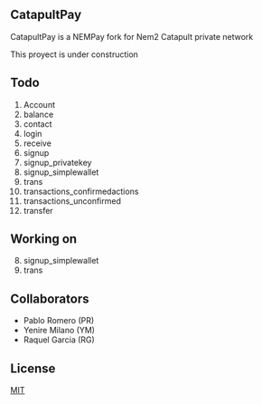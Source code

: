 ## CatapultPay

CatapultPay is a NEMPay fork for Nem2 Catapult private network

This proyect is under construction

## Todo

1.  Account
2.  balance
3.  contact
4.  login
5.  receive
6.  signup
7.  signup_privatekey
8.  signup_simplewallet
9.  trans 	
10. transactions_confirmedactions
11. transactions_unconfirmed
12. transfer

## Working on

8.  signup_simplewallet
9.  trans

## Collaborators

- Pablo Romero (PR)
- Yenire Milano (YM)
- Raquel Garcia (RG)



## License

[MIT](https://choosealicense.com/licenses/mit/)

